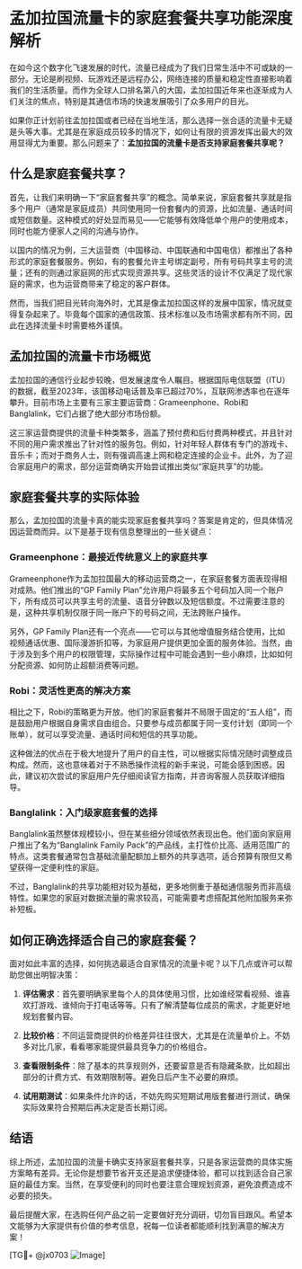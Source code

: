 # 孟加拉国流量卡的家庭套餐共享功能深度解析

在如今这个数字化飞速发展的时代，流量已经成为了我们日常生活中不可或缺的一部分。无论是刷视频、玩游戏还是远程办公，网络连接的质量和稳定性直接影响着我们的生活质量。而作为全球人口排名第八的大国，孟加拉国近年来也逐渐成为人们关注的焦点，特别是其通信市场的快速发展吸引了众多用户的目光。

如果你正计划前往孟加拉国或者已经在当地生活，那么选择一张合适的流量卡无疑是头等大事。尤其是在家庭成员较多的情况下，如何让有限的资源发挥出最大的效用显得尤为重要。那么问题来了：**孟加拉国的流量卡是否支持家庭套餐共享呢？**

## 什么是家庭套餐共享？

首先，让我们来明确一下“家庭套餐共享”的概念。简单来说，家庭套餐共享就是指多个用户（通常是家庭成员）共同使用同一份套餐内的资源，比如流量、通话时间或短信数量。这种模式的好处显而易见——它能够有效降低单个用户的使用成本，同时也能方便家人之间的沟通与协作。

以国内的情况为例，三大运营商（中国移动、中国联通和中国电信）都推出了各种形式的家庭套餐服务。例如，有的套餐允许主号绑定副号，所有号码共享主号的流量；还有的则通过家庭网的形式实现资源共享。这些灵活的设计不仅满足了现代家庭的需求，也为运营商带来了稳定的客户群体。

然而，当我们把目光转向海外时，尤其是像孟加拉国这样的发展中国家，情况就变得复杂起来了。毕竟每个国家的通信政策、技术标准以及市场需求都有所不同，因此在选择流量卡时需要格外谨慎。

## 孟加拉国的流量卡市场概览

孟加拉国的通信行业起步较晚，但发展速度令人瞩目。根据国际电信联盟（ITU）的数据，截至2023年，该国移动电话普及率已超过70%，互联网渗透率也在逐年攀升。目前市场上主要有三家主要运营商：Grameenphone、Robi和Banglalink，它们占据了绝大部分市场份额。

这三家运营商提供的流量卡种类繁多，涵盖了预付费和后付费两种模式，并且针对不同的用户需求推出了针对性的服务包。例如，针对年轻人群体有专门的游戏卡、音乐卡；而对于商务人士，则有强调高速上网和稳定连接的企业卡。此外，为了迎合家庭用户的需求，部分运营商确实开始尝试推出类似“家庭共享”的功能。

## 家庭套餐共享的实际体验

那么，孟加拉国的流量卡真的能实现家庭套餐共享吗？答案是肯定的，但具体情况因运营商而异。以下是基于现有信息整理出的一些关键点：

### Grameenphone：最接近传统意义上的家庭共享

Grameenphone作为孟加拉国最大的移动运营商之一，在家庭套餐方面表现得相对成熟。他们推出的“GP Family Plan”允许用户将最多五个号码加入同一个账户下，所有成员可以共享主号的流量、语音分钟数以及短信额度。不过需要注意的是，这种共享机制仅限于同一账户下的号码之间，无法跨账户操作。

另外，GP Family Plan还有一个亮点——它可以与其他增值服务结合使用，比如视频通话优惠、国际漫游折扣等，为家庭用户提供更加全面的服务体验。当然，由于涉及到多个用户的权限管理，实际操作过程中可能会遇到一些小麻烦，比如如何分配资源、如何防止超额消费等问题。

### Robi：灵活性更高的解决方案

相比之下，Robi的策略更为开放。他们的家庭套餐并不局限于固定的“五人组”，而是鼓励用户根据自身需求自由组合。只要参与成员都属于同一支付计划（即同一个账单），就可以享受流量、通话时间和短信的共享功能。

这种做法的优点在于极大地提升了用户的自主性，可以根据实际情况随时调整成员构成。然而，这也意味着对于不熟悉操作流程的新手来说，可能会感到困惑。因此，建议初次尝试的家庭用户先仔细阅读官方指南，并咨询客服人员获取详细指导。

### Banglalink：入门级家庭套餐的选择

Banglalink虽然整体规模较小，但在某些细分领域依然表现出色。他们面向家庭用户推出了名为“Banglalink Family Pack”的产品线，主打性价比高、适用范围广的特点。这类套餐通常包含基础流量配额加上额外的共享选项，适合预算有限但又希望获得一定便利性的家庭。

不过，Banglalink的共享功能相对较为基础，更多地侧重于基础通信服务而非高级特性。如果您的家庭对数据流量的需求较高，可能需要考虑搭配其他附加服务来弥补短板。

## 如何正确选择适合自己的家庭套餐？

面对如此丰富的选择，如何挑选最适合自家情况的流量卡呢？以下几点或许可以帮助您做出明智决策：

1. **评估需求**：首先要明确家里每个人的具体使用习惯，比如谁经常看视频、谁喜欢打游戏、谁倾向于打电话等等。只有了解清楚每位成员的需求，才能更好地规划套餐内容。
   
2. **比较价格**：不同运营商提供的价格差异往往很大，尤其是在流量单价上。不妨多对比几家，看看哪家能提供最具竞争力的价格组合。
   
3. **查看限制条件**：除了基本的共享规则外，还要留意是否有隐藏条款，比如超出部分的计费方式、有效期限制等。避免日后产生不必要的麻烦。
   
4. **试用期测试**：如果条件允许的话，不妨先购买短期试用版套餐进行测试，确保实际效果符合预期后再决定是否长期订阅。

## 结语

综上所述，孟加拉国的流量卡确实支持家庭套餐共享，只是各家运营商的具体实施方案略有差异。无论你是想要节省开支还是追求便捷体验，都可以找到适合自己家庭的最佳方案。当然，在享受便利的同时也要注意合理规划资源，避免浪费造成不必要的损失。

最后提醒大家，在选购任何产品之前一定要做好充分调研，切勿盲目跟风。希望本文能够为大家提供有价值的参考信息，祝每一位读者都能顺利找到满意的解决方案！

[TG💪+ @jx0703 ![Image](https://github.com/user-attachments/assets/dbca1d08-cadb-493c-b0ec-ad6f7a83f270)]